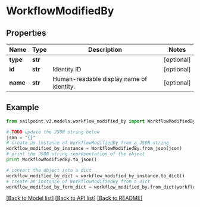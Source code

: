 # WorkflowModifiedBy


## Properties

Name | Type | Description | Notes
------------ | ------------- | ------------- | -------------
**type** | **str** |  | [optional] 
**id** | **str** | Identity ID | [optional] 
**name** | **str** | Human-readable display name of identity. | [optional] 

## Example

```python
from sailpoint.v3.models.workflow_modified_by import WorkflowModifiedBy

# TODO update the JSON string below
json = "{}"
# create an instance of WorkflowModifiedBy from a JSON string
workflow_modified_by_instance = WorkflowModifiedBy.from_json(json)
# print the JSON string representation of the object
print WorkflowModifiedBy.to_json()

# convert the object into a dict
workflow_modified_by_dict = workflow_modified_by_instance.to_dict()
# create an instance of WorkflowModifiedBy from a dict
workflow_modified_by_form_dict = workflow_modified_by.from_dict(workflow_modified_by_dict)
```
[[Back to Model list]](../README.md#documentation-for-models) [[Back to API list]](../README.md#documentation-for-api-endpoints) [[Back to README]](../README.md)


